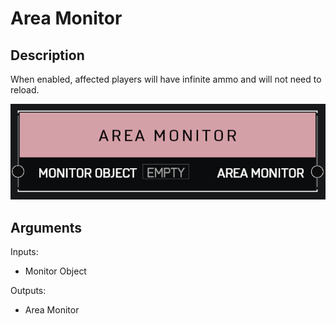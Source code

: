 # Area Monitor

## Description

When enabled, affected players will have infinite ammo and will not need to reload.

![Area Monitor](../../.gitbook/assets/images/scripting/variables-basic/area-monitor.png)

## Arguments

Inputs:

* Monitor Object

Outputs:

* Area Monitor

